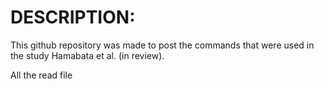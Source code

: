 # DESCRIPTION:

This github repository was made to post the commands that were used in the study Hamabata et al. (in review).

All the read file 
